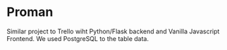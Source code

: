 # Proman

Similar project to Trello wiht Python/Flask backend and Vanilla Javascript Frontend. We used PostgreSQL to the table data.
